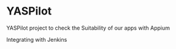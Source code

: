 # YASPilot
YASPilot project to check the Suitability of our apps with Appium

Integrating with Jenkins
